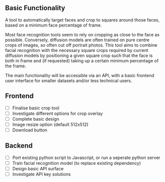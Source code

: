 ## Basic Functionality

A tool to automatically target faces and crop to squares around those faces, based on a minimum face percentage of frame.

Most face recognition tools seem to rely on cropping as close to the face as possible. Conversely, diffusion models are often trained on pure centre crops of images, so often cut off portrait photos. This tool aims to combine facial recognition with the necessary square crops required by current diffusion models by positioning a given square crop such that the face is both in frame and (if requested) taking up a certain minimum percentage of the frame.

The main functionality will be accessible via an API, with a basic frontend user interface for smaller datasets and/or less technical users.

## Frontend

- [ ] Finalise basic crop tool
- [ ] Investigate different options for crop overlay
- [ ] Complete basic design
- [ ] Image resize option (default 512x512)
- [ ] Download button
 
## Backend

- [ ] Port existing python script to Javascript, or run a seperate python server
- [ ] Train facial recognition model (to replace existing dependency)
- [ ] Design basic API surface
- [ ] Investigate API key solutions